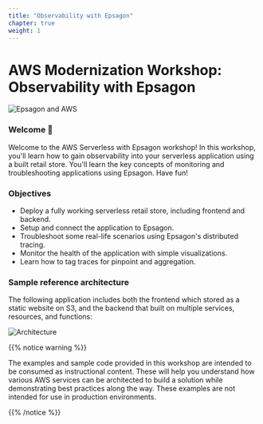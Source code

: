 ```yaml
---
title: "Observability with Epsagon"
chapter: true
weight: 1
---
```


# AWS Modernization Workshop: Observability with Epsagon

![Epsagon and AWS](/images/welcome/epsagon-workshop.jpg)

### Welcome :wave:
Welcome to the AWS Serverless with Epsagon workshop! In this workshop, you'll learn how to gain observability into your serverless application using a built retail store. 
You'll learn the key concepts of monitoring and troubleshooting applications using Epsagon.
Have fun!

### Objectives
- Deploy a fully working serverless retail store, including frontend and backend.
- Setup and connect the application to Epsagon.
- Troubleshoot some real-life scenarios using Epsagon's distributed tracing.
- Monitor the health of the application with simple visualizations.
- Learn how to tag traces for pinpoint and aggregation.

### Sample reference architecture
The following application includes both the frontend which stored as a static website on S3, and the backend that built on multiple services, resources, and functions:

![Architecture](/images/welcome/architecture.png)

{{% notice warning %}}
<p style='text-align: left;'>
The examples and sample code provided in this workshop are intended to be consumed as instructional content. These will help you understand how various AWS services can be architected to build a solution while demonstrating best practices along the way. These examples are not intended for use in production environments.
</p>
{{% /notice %}}
